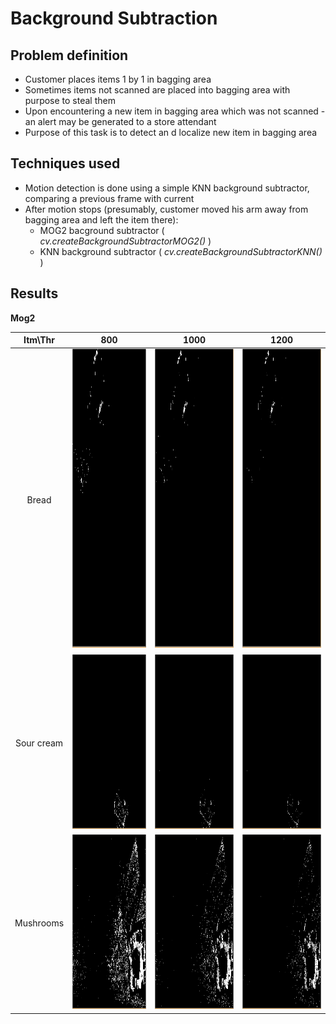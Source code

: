 # Background Subtraction

## Problem definition
- Customer places items 1 by 1 in bagging area
- Sometimes items not scanned are placed into bagging area with purpose to steal them
- Upon encountering a new item in bagging area which was not scanned - an alert may be generated to a store attendant
- Purpose of this task is to detect an d localize new item in bagging area

## Techniques used
- Motion detection is done using a simple KNN background subtractor, comparing a previous frame with current
- After motion stops (presumably, customer moved his arm away from bagging area and left the item there):
  - MOG2 bacground subtractor ( *cv.createBackgroundSubtractorMOG2()* )
  - KNN background subtractor ( *cv.createBackgroundSubtractorKNN()* )

## Results


**Mog2**

| Itm\Thr | 800 | 1000 | 1200 |
|:-----:|:-------------:|:-------------:|:--------:|
| Bread | <img src="Visuals/BackgroundSubtr/mask_duona_mog2_Thr800.png" width="745" height="480" />|<img src="Visuals/BackgroundSubtr/mask_duona_mog2_Thr1000.png" width="745" height="480" />|<img src="Visuals/BackgroundSubtr/mask_duona_mog2_Thr1200.png" width="745" height="480" />  |
| Sour cream | <img src="Visuals/BackgroundSubtr/mask_grietine_mog2_Thr800.png" width="280" height="280" />|<img src="Visuals/BackgroundSubtr/mask_grietine_mog2_Thr1000.png" width="280" height="280" />|<img src="Visuals/BackgroundSubtr/mask_grietine_mog2_Thr1200.png" width="280" height="280" />  |
| Mushrooms | <img src="Visuals/BackgroundSubtr/mask_grybai_mog2_Thr800.png" width="280" height="280" />|<img src="Visuals/BackgroundSubtr/mask_grybai_mog2_Thr1000.png" width="280" height="280" />|<img src="Visuals/BackgroundSubtr/mask_grybai_mog2_Thr1200.png" width="280" height="280" />  |

